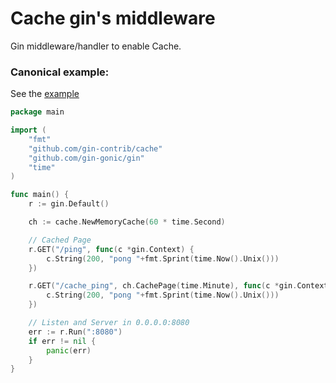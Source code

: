 # Cache gin's middleware

Gin middleware/handler to enable Cache.

### Canonical example:

See the [example](example/example.go)

```go
package main

import (
	"fmt"
	"github.com/gin-contrib/cache"
	"github.com/gin-gonic/gin"
	"time"
)

func main() {
	r := gin.Default()

	ch := cache.NewMemoryCache(60 * time.Second)

	// Cached Page
	r.GET("/ping", func(c *gin.Context) {
		c.String(200, "pong "+fmt.Sprint(time.Now().Unix()))
	})

	r.GET("/cache_ping", ch.CachePage(time.Minute), func(c *gin.Context) {
		c.String(200, "pong "+fmt.Sprint(time.Now().Unix()))
	})

	// Listen and Server in 0.0.0.0:8080
	err := r.Run(":8080")
	if err != nil {
		panic(err)
	}
}

```
